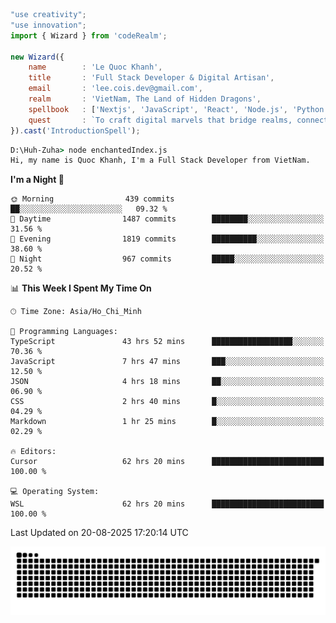 <!--x axis divider-->

```js 
"use creativity";
"use innovation";
import { Wizard } from 'codeRealm';

new Wizard({
    name        : 'Le Quoc Khanh',
    title       : 'Full Stack Developer & Digital Artisan',
    email       : 'lee.cois.dev@gmail.com',
    realm       : 'VietNam, The Land of Hidden Dragons',
    spellbook   : ['Nextjs', 'JavaScript', 'React', 'Node.js', 'Python', 'Django', 'Cloud Services'],
    quest       : `To craft digital marvels that bridge realms, connect cultures, and bring imagination to life.`,
}).cast('IntroductionSpell');
```

```cmd
D:\Huh-Zuha> node enchantedIndex.js
Hi, my name is Quoc Khanh, I'm a Full Stack Developer from VietNam.
```
<!--START_SECTION:waka-->
**I'm a Night 🦉** 

```text
🌞 Morning                439 commits         ██░░░░░░░░░░░░░░░░░░░░░░░   09.32 % 
🌆 Daytime                1487 commits        ████████░░░░░░░░░░░░░░░░░   31.56 % 
🌃 Evening                1819 commits        ██████████░░░░░░░░░░░░░░░   38.60 % 
🌙 Night                  967 commits         █████░░░░░░░░░░░░░░░░░░░░   20.52 % 
```


📊 **This Week I Spent My Time On** 

```text
🕑︎ Time Zone: Asia/Ho_Chi_Minh

💬 Programming Languages: 
TypeScript               43 hrs 52 mins      ██████████████████░░░░░░░   70.36 % 
JavaScript               7 hrs 47 mins       ███░░░░░░░░░░░░░░░░░░░░░░   12.50 % 
JSON                     4 hrs 18 mins       ██░░░░░░░░░░░░░░░░░░░░░░░   06.90 % 
CSS                      2 hrs 40 mins       █░░░░░░░░░░░░░░░░░░░░░░░░   04.29 % 
Markdown                 1 hr 25 mins        █░░░░░░░░░░░░░░░░░░░░░░░░   02.29 % 

🔥 Editors: 
Cursor                   62 hrs 20 mins      █████████████████████████   100.00 % 

💻 Operating System: 
WSL                      62 hrs 20 mins      █████████████████████████   100.00 % 
```


 Last Updated on 20-08-2025 17:20:14 UTC
<!--END_SECTION:waka-->
<picture>
  <source media="(prefers-color-scheme: dark)" srcset="https://raw.githubusercontent.com/leecois/leecois/output/github-contribution-grid-snake-dark.svg">
  <source media="(prefers-color-scheme: light)" srcset="https://raw.githubusercontent.com/leecois/leecois/output/github-contribution-grid-snake.svg">
  <img alt="github contribution grid snake animation" src="https://raw.githubusercontent.com/leecois/leecois/output/github-contribution-grid-snake.svg">
</picture>

